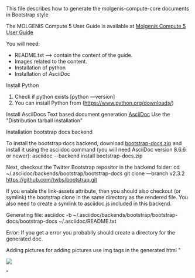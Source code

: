 This file describes how to generate the molgenis-compute-core documents in Bootstrap style

The MOLGENIS Compute 5 User Guide is available at <a href="https://rawgit.com/molgenis/molgenis-compute/master/molgenis-compute-core/README.html"> Molgenis Compute 5 User Guide</a>

You will need:
* README.txt --> contain the content of the guide.
* Images related to the content.
* Installation of python
* Installation of AsciiDoc

Install Python
1. Check if python exists [python —version]
2. You can install Python from (https://www.python.org/downloads/)

Install AsciiDocs
Text based document generation <a href=http://www.methods.co.nz/asciidoc/INSTALL.html />AsciiDoc</a>
Use the "Distribution tarball installation"

Installation bootstrap docs backend

To install the bootstrap docs backend, download <a href="https://github.com/downloads/mojavelinux/asciidoc-bootstrap-docs-backend/bootstrap-docs.zip" />bootstrap-docs.zip</a> and install it using the asciidoc command (you will need AsciiDoc version 8.6.6 or newer):
asciidoc --backend install bootstrap-docs.zip

Next, checkout the Twitter Bootstrap repositor in the backend folder:
cd ~/.asciidoc/backends/bootstrap/bootstrap-docs
git clone —branch v2.3.2 https://github.com/twbs/bootstrap.git

If you enable the link-assets attribute, then you should also checkout (or symlink) the bootstrap clone in the same directory as the rendered file. You also need to create a symlink to asciidoc.js included in this backend.

Generating file:
asciidoc -b ~/.asciidoc/backends/bootstrap/bootstrap-docs/bootstrap-docs ~/.asciidoc/README.txt

Error: 
If you get a error you probablly should create a directory for the generated doc.

Adding pictures
for adding pictures use img tags in the generated html
"<p><img src="images/dashboard.png"></p>"
